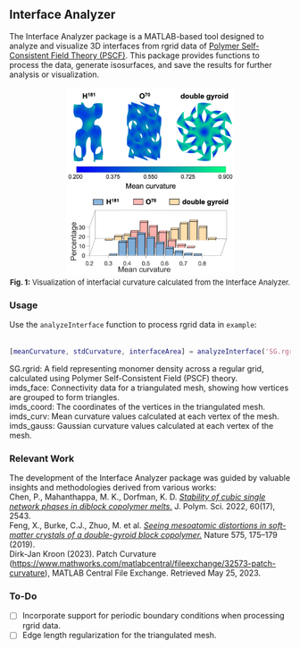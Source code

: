 ## Interface Analyzer

The Interface Analyzer package is a MATLAB-based tool designed to analyze and visualize 3D interfaces from rgrid data of [Polymer Self-Consistent Field Theory  (PSCF)]((https://github.com/dmorse/pscfpp)). This package provides functions to process the data, generate isosurfaces, and save the results for further analysis or visualization.

<p align="center">
<img src="docs/figs/curvature.png" alt="curvature" width="300"/><br>
<font size="-1"><b>Fig. 1:</b> Visualization of interfacial curvature calculated from the Interface Analyzer.</font>
</p>

### Usage

Use the `analyzeInterface` function to process rgrid data in `example`:

```matlab

[meanCurvature, stdCurvature, interfaceArea] = analyzeInterface('SG.rgrid', 'imds_face', 'imds_coord', 'imds_curv', 'imds_gauss')

```
SG.rgrid: A field representing monomer density across a regular grid, calculated using Polymer Self-Consistent Field (PSCF) theory.\
imds_face: Connectivity data for a triangulated mesh, showing how vertices are grouped to form triangles.\
imds_coord: The coordinates of the vertices in the triangulated mesh.\
imds_curv: Mean curvature values calculated at each vertex of the mesh.\
imds_gauss: Gaussian curvature values calculated at each vertex of the mesh.

### Relevant Work

The development of the Interface Analyzer package was guided by valuable insights and methodologies derived from various works:\
Chen, P., Mahanthappa, M. K., Dorfman, K. D.  [_Stability of cubic single network phases in diblock copolymer melts._](https://doi.org/10.1002/pol.20220318) J. Polym. Sci. 2022, 60(17), 2543. \
Feng, X., Burke, C.J., Zhuo, M. et al. [_Seeing mesoatomic distortions in soft-matter crystals of a double-gyroid block copolymer._](https://doi.org/10.1038/s41586-019-1706-1) Nature 575, 175–179 (2019). \
Dirk-Jan Kroon (2023). Patch Curvature (https://www.mathworks.com/matlabcentral/fileexchange/32573-patch-curvature), MATLAB Central File Exchange. Retrieved May 25, 2023.

### To-Do

- [ ] Incorporate support for periodic boundary conditions when processing rgrid data.
- [ ] Edge length regularization for the triangulated mesh.
